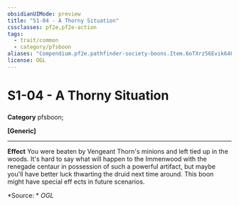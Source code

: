 ```yaml
---
obsidianUIMode: preview
title: "S1-04 - A Thorny Situation"
cssclasses: pf2e,pf2e-action
tags:
  - trait/common
  - category/pfsboon
aliases: "Compendium.pf2e.pathfinder-society-boons.Item.6oTXrz56Evik64Fy"
license: OGL
---
```

# S1-04 - A Thorny Situation

### 

**Category** pfsboon; 




**\[Generic\]**

* * *

**Effect** You were beaten by Vengeant Thorn's minions and left tied up in the woods. It's hard to say what will happen to the Immenwood with the renegade centaur in possession of such a powerful artifact, but maybe you'll have better luck thwarting the druid next time around. This boon might have special eff ects in future scenarios.

*Source: *
*OGL*